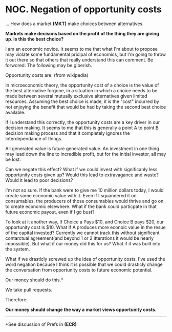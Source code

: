 # NOC. Negation of opportunity costs

... How does a market **(MKT)** make choices between alternatives.

**Markets make decisons based on the profit of the thing they are giving up. Is this the best choice?**

I am an economic novice.  It seems to me that what I'm about to propose may violate some fundamental pricipal of economics, but I'm going to throw it out there so that others that really understand this can comment.  Be forwored. The following may be giberish.

Opportunity costs are: (from wikipedia)

In microeconomic theory, the opportunity cost of a choice is the value of the best alternative forgone, in a situation in which a choice needs to be made between several mutually exclusive alternatives given limited resources. Assuming the best choice is made, it is the "cost" incurred by not enjoying the benefit that would be had by taking the second best choice available.

If I understand this correctly, the opportunity costs are a key driver in our decision making. It seems to me that this is generally a point A to point B decision making process and that it completely ignores the Interdependance of things.

All generated value is future generated value.  An investment in one thing may lead down the line to incredible profit, but for the initial investor, all may be lost.

Can we negate this effect?  What if we could invest with significanly less opportunity costs given up?  Would this lead to extravagance and waste?  Would it lead to poor decisions?

I'm not so sure.  If the bank were to give me 10 million dollars today, I would create some economic value with it.  Even if I squandered it on consumables, the producers of those consumables would thrive and go on to create economic elsewhere.  What if the bank could particpate in that future economic payout, even if I go bust?

To look at it another way, If Choice a Pays $10, and Choice B pays $20, our opportunity cost is $10.  What if A produces more econoic value in the resue of the capital invested?  Currently we cannot track this without significant contarctual agreement(and beyond 1 or 2 itterations it would be nearly impossible).  But what if our money did this for us?  What if it was built into the system.

What if we drasticly screwed up the idea of opportunity costs.  I've used the word negation because I think it is possible that we could drasticly change the conversation from opportunity costs to future economic potential.

Our money should do this.*

We take pull requests.

Therefore:

**Our money should change the way a market views opportunity costs.**

----------

*See discussion of Prefs in **(ECR)**







